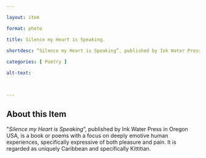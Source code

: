 ```yaml
--- 

layout: item 

format: photo 

title: Silence my Heart is Speaking.

shortdesc: “Silence my Heart is Speaking”, published by Ink Water Press in Oregon USA, is a book or poems with a focus on deeply emotive human experiences, specifically expressive of both pleasure and pain.”
 
categories: [ Poetry ]

alt-text:  

 

--- 
```


## About this Item 

"_Silence my Heart is Speaking_”, published by Ink Water Press in Oregon USA, is a book or poems with a focus on deeply emotive human experiences, specifically expressive of both pleasure and pain. It is regarded as uniquely Caribbean and specifically Kittitian. 
